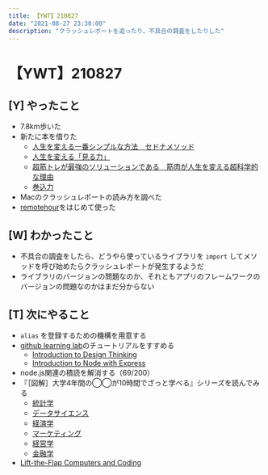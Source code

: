```yaml
---
title: 【YWT】210827
date: "2021-08-27 23:30:00"
description: "クラッシュレポートを追ったり、不具合の調査をしたりした"
---
```


# 【YWT】210827

## [Y] やったこと

- 7.8km歩いた
- 新たに本を借りた
  - [人生を変える一番シンプルな方法　セドナメソッド](https://www.amazon.co.jp/dp/4072932906)
  - [人生を変える「見る力」](https://www.amazon.co.jp/dp/483767271X)
  - [超筋トレが最強のソリューションである　筋肉が人生を変える超科学的な理由](https://www.amazon.co.jp/dp/4866510587)
  - [巻込力](https://www.amazon.co.jp/dp/4766834380)
- Macのクラッシュレポートの読み方を調べた
- [remotehour](https://remotehour.com)をはじめて使った

## [W] わかったこと

- 不具合の調査をしたら、どうやら使っているライブラリを `import` してメソッドを呼び始めたらクラッシュレポートが発生するようだ
- ライブラリのバージョンの問題なのか、それともアプリのフレームワークのバージョンの問題なのかはまだ分からない

## [T] 次にやること

- `alias` を登録するための機構を用意する
- [github learning lab](https://lab.github.com/githubtraining)のチュートリアルをすすめる
  - [Introduction to Design Thinking](https://lab.github.com/githubtraining/introduction-to-design-thinking)
  - [Introduction to Node with Express](https://lab.github.com/everydeveloper/introduction-to-node-with-express)
- node.js関連の積読を解消する（69/200）
- 『［図解］大学4年間の◯◯が10時間でざっと学べる』シリーズを読んでみる
  - [統計学](https://www.amazon.co.jp/dp/B07PXB4NN9)
  - [データサイエンス](https://www.amazon.co.jp/dp/B07XNW3TQM)
  - [経済学](https://www.amazon.co.jp/dp/B01KNLFHH6)
  - [マーケティング](https://www.amazon.co.jp/dp/B07BNC2SV3)
  - [経営学](https://www.amazon.co.jp/dp/B071SKDF3L)
  - [金融学](https://www.amazon.co.jp/dp/B07BB6Z7FW)
- [Lift-the-Flap Computers and Coding](https://www.amazon.co.jp/dp/1409591514)
